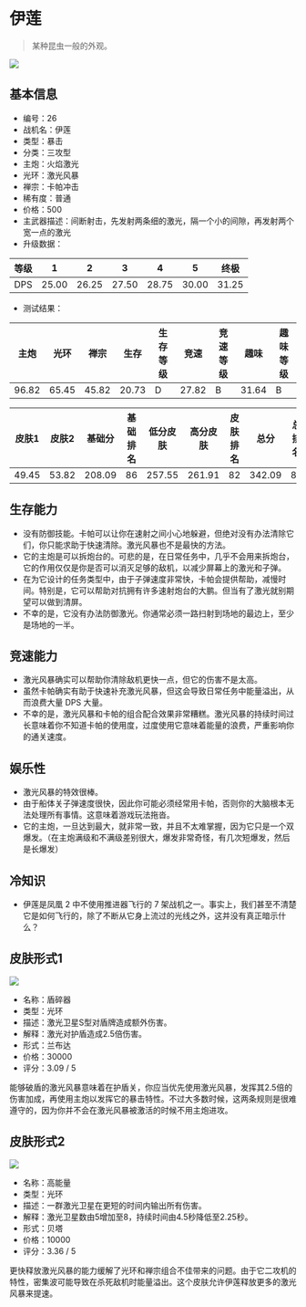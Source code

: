 # 伊莲

> 某种昆虫一般的外观。

<img src="/ships/ship_26.png" style={{zoom:1}}/>

## 基本信息

- 编号：26
- 战机名：伊莲
- 类型：暴击
- 分类：三攻型
- 主炮：火焰激光
- 光环：激光风暴
- 禅宗：卡帕冲击
- 稀有度：普通
- 价格：500
- 主武器描述：间断射击，先发射两条细的激光，隔一个小的间隙，再发射两个宽一点的激光
- 升级数据：

| 等级 | 1 | 2 | 3 | 4 | 5 | 终极 |
|--|--|--|--|--|--|--|
| DPS | 25.00 | 26.25 | 27.50 | 28.75 | 30.00 | 31.25 |

- 测试结果：

| 主炮 | 光环 | 禅宗 | 生存 | 生存等级 | 竞速 | 竞速等级 | 趣味 | 趣味等级 |
|--|--|--|--|--|--|--|--|--|
| 96.82 | 65.45 | 45.82 | 20.73 | D | 27.82 | B | 31.64 | B |

| 皮肤1 | 皮肤2 | 基础分 | 基础排名 | 低分皮肤 | 高分皮肤 | 皮肤排名 | 总分 | 总排名 |
|--|--|--|--|--|--|--|--|--|
| 49.45 | 53.82 | 208.09 | 86 | 257.55 | 261.91 | 82 | 342.09 | 82 |

## 生存能力

- 没有防御技能。卡帕可以让你在速射之间小心地躲避，但绝对没有办法清除它们，你只能求助于快速清除。激光风暴也不是最快的方法。
- 它的主炮是可以拆炮台的。可悲的是，在日常任务中，几乎不会用来拆炮台，它的作用仅仅是你是否可以消灭足够的敌机，以减少屏幕上的激光和子弹。
- 在为它设计的任务类型中，由于子弹速度非常快，卡帕会提供帮助，减慢时间。特别是，它可以帮助对抗拥有许多速射炮台的大鹏。但当有了激光就别期望可以做到清屏。
- 不幸的是，它没有办法防御激光。你通常必须一路扫射到场地的最边上，至少是场地的一半。

## 竞速能力

- 激光风暴确实可以帮助你清除敌机更快一点，但它的伤害不是太高。
- 虽然卡帕确实有助于快速补充激光风暴，但这会导致日常任务中能量溢出，从而浪费大量 DPS 大量。
- 不幸的是，激光风暴和卡帕的组合配合效果非常糟糕。激光风暴的持续时间过长意味着你不知道卡帕的使用度，过度使用它意味着能量的浪费，严重影响你的通关速度。

## 娱乐性

- 激光风暴的特效很棒。
- 由于船体关子弹速度很快，因此你可能必须经常用卡帕，否则你的大脑根本无法处理所有事情。这意味着游戏玩法拖沓。
- 它的主炮，一旦达到最大，就非常一致，并且不太难掌握，因为它只是一个双爆发。（在主炮满级和不满级差别很大，爆发非常奇怪，有几次短爆发，然后是长爆发）

## 冷知识

- 伊莲是凤凰 2 中不使用推进器飞行的 7 架战机之一。事实上，我们甚至不清楚它是如何飞行的，除了不断从它身上流过的光线之外，这并没有真正暗示什么？

## 皮肤形式1

<img src="/ships/ship_26_apex_1.png" style={{zoom:1}}/>

- 名称：盾碎器
- 类型：光环
- 描述：激光卫星S型对盾牌造成额外伤害。
- 解释：激光对护盾造成2.5倍伤害。
- 形式：兰布达
- 价格：30000
- 评分：3.09 / 5

能够破盾的激光风暴意味着在护盾关，你应当优先使用激光风暴，发挥其2.5倍的伤害加成，再使用主炮以发挥它的暴击特性。不过大多数时候，这两条规则是很难遵守的，因为你并不会在激光风暴被激活的时候不用主炮进攻。

## 皮肤形式2

<img src="/ships/ship_26_apex_2.png" style={{zoom:1}}/>

- 名称：高能量
- 类型：光环
- 描述：一群激光卫星在更短的时间内输出所有伤害。
- 解释：激光卫星数由5增加至8，持续时间由4.5秒降低至2.25秒。
- 形式：贝塔
- 价格：10000
- 评分：3.36 / 5

更快释放激光风暴的能力缓解了光环和禅宗组合不佳带来的问题。由于它二攻机的特性，密集波可能导致在杀死敌机时能量溢出。这个皮肤允许伊莲释放更多的激光风暴来提速。
